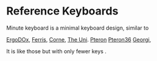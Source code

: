 
# Reference Keyboards

Minute keyboard is a minimal keyboard design, similar to

 [ErgoDOx](https://ergodox-ez.com/), 
 [Ferris](https://github.com/pierrechevalier83/ferris), 
 [Corne](https://github.com/foostan/crkbd), 
 [The Uni](https://github.com/petercpark/The_Uni).
 [Pteron](https://github.com/FSund/pteron-keyboard)
 [Pteron36](https://github.com/qmk/qmk_firmware/tree/master/keyboards/pteron36)
 [Georgi](https://www.gboards.ca/product/georgi), 
 
 It is like those but with only fewer keys . 
